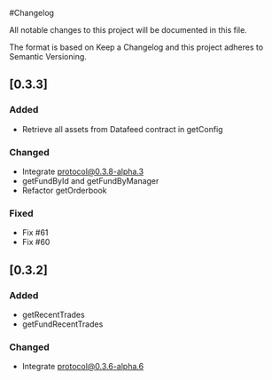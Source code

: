 #Changelog

All notable changes to this project will be documented in this file.

The format is based on Keep a Changelog and this project adheres to Semantic Versioning.

## [0.3.3]

### Added
- Retrieve all assets from Datafeed contract in getConfig

### Changed
- Integrate protocol@0.3.8-alpha.3
- getFundById and getFundByManager
- Refactor getOrderbook

### Fixed
- Fix #61
- Fix #60

## [0.3.2]

### Added
- getRecentTrades
- getFundRecentTrades

### Changed
- Integrate protocol@0.3.6-alpha.6
